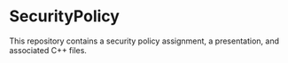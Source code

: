# SecurityPolicy
This repository contains a security policy assignment, a presentation, and associated C++ files.
